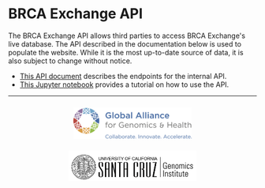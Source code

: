# BRCA Exchange API

The BRCA Exchange API allows third parties to access BRCA Exchange's live database. The API described in the documentation
below is used to populate the website. While it is the most up-to-date source of data, it is also subject to change
without notice.

- [This API document](https://github.com/BRCAChallenge/brca-exchange/blob/master/website/content/api_docs/api_overview.md) describes the endpoints for the internal API.
- [This Jupyter notebook](https://github.com/BRCAChallenge/brca-exchange/blob/master/website/content/api_docs/internal-api.ipynb) provides a tutorial on how to use the API.

---

<div style="display:block; text-align: center;">
    <a href="http://genomicsandhealth.org"><img src="ga4gh-logo-more.png" style="width:240px; margin: 10px 20px;"></a>
    <a href="https://genomics.soe.ucsc.edu"><img src="ucsc_logo.png" style="width:260px; margin: 10px 20px;"></a>
</div>
